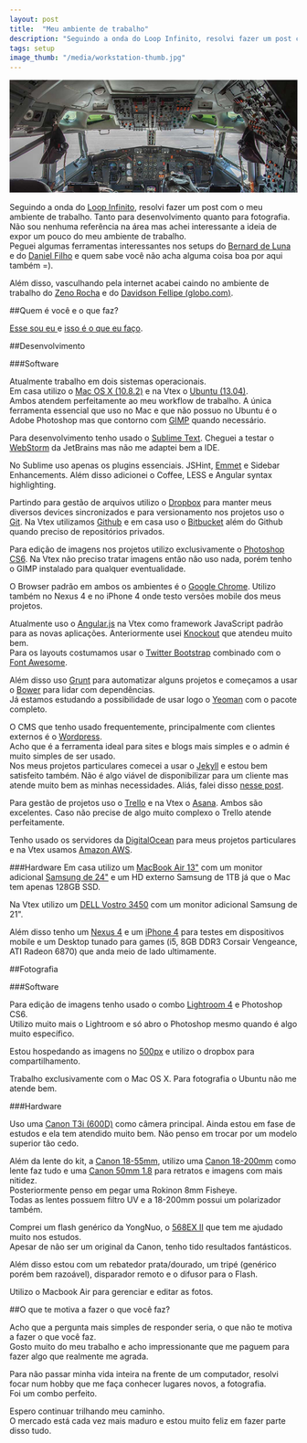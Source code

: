 ```yaml
---
layout: post
title:  "Meu ambiente de trabalho"
description: "Seguindo a onda do Loop Infinito, resolvi fazer um post com o meu ambiente de trabalho. Tanto para desenvolvimento quanto para fotografia."
tags: setup
image_thumb: "/media/workstation-thumb.jpg"
---
```


![Workstation](/media/workstation.jpg)

Seguindo a onda do [Loop Infinito](http://setup.loopinfinito.com.br/), resolvi fazer um post com o meu ambiente de trabalho. Tanto para desenvolvimento quanto para fotografia.<br />
Não sou nenhuma referência na área mas achei interessante a ideia de expor um pouco do meu ambiente de trabalho. <br />
Peguei algumas ferramentas interessantes nos setups do [Bernard de Luna](http://setup.loopinfinito.com.br/bernard-de-luna/) e do [Daniel Filho](http://setup.loopinfinito.com.br/daniel-filho/) e quem sabe você não acha alguma coisa boa por aqui também =).

<!--more-->

Além disso, vasculhando pela internet acabei caindo no ambiente de trabalho do [Zeno Rocha](http://zenorocha.com/meu-ambiente-de-trabalho-em-7-itens/) e do [Davidson Fellipe (globo.com)](http://fellipe.com/blog/meu-ambiente-de-trabalho-em-7-itens/).

##Quem é você e o que faz?

[Esse sou eu ](/about) e [isso é o que eu faço](http://www.linkedin.com/in/leandrooriente).

##Desenvolvimento

###Software

Atualmente trabalho em dois sistemas operacionais.<br /> Em casa utilizo o [Mac OS X (10.8.2)](http://www.apple.com/br/osx/) e na Vtex o [Ubuntu (13.04)](http://www.ubuntu.com/desktop).<br /> Ambos atendem perfeitamente ao meu workflow de trabalho. A única ferramenta essencial que uso no Mac e que não possuo no Ubuntu é o Adobe Photoshop mas que contorno com [GIMP](http://www.gimp.org/) quando necessário.

Para desenvolvimento tenho usado o [Sublime Text](http://www.sublimetext.com/). Cheguei a testar o [WebStorm](http://www.jetbrains.com/webstorm/) da JetBrains mas não me adaptei bem a IDE.<br />

No Sublime uso apenas os plugins essenciais.
JSHint, [Emmet](http://docs.emmet.io/) e Sidebar Enhancements. Além disso adicionei o Coffee, LESS e Angular syntax highlighting.

Partindo para gestão de arquivos utilizo o [Dropbox](http://www.dropbox.com) para manter meus diversos devices sincronizados e para versionamento nos projetos uso o [Git](http://git-scm.com/). Na Vtex utilizamos [Github](http://github.com) e em casa uso o [Bitbucket](http://bitbucket.org) além do Github quando preciso de repositórios privados.

Para edição de imagens nos projetos utilizo exclusivamente o [Photoshop CS6](http://www.adobe.com/br/products/photoshop.html). Na Vtex não preciso tratar imagens então não uso nada, porém tenho o GIMP instalado para qualquer eventualidade.

O Browser padrão em ambos os ambientes é o [Google Chrome](https://www.google.com/intl/pt-BR/chrome/browser/). Utilizo também no Nexus 4 e no iPhone 4 onde testo versões mobile dos meus projetos.

Atualmente uso o [Angular.js](http://angularjs.org) na Vtex como framework JavaScript padrão para as novas aplicações. Anteriormente usei [Knockout](http://knockoutjs.com) que atendeu muito bem. <br />
Para os layouts costumamos usar o [Twitter Bootstrap](http://twitter.github.com/bootstrap/) combinado com o [Font Awesome](http://fortawesome.github.io/Font-Awesome/).

Além disso uso [Grunt](http://gruntjs.com) para automatizar alguns projetos e começamos a usar o [Bower](https://github.com/bower/bower) para lidar com dependências. <br />
Já estamos estudando a possibilidade de usar logo o [Yeoman](http://yeoman.io) com o pacote completo.

O CMS que tenho usado frequentemente, principalmente com clientes externos é o [Wordpress](http://wordpress.org).<br />
Acho que é a ferramenta ideal para sites e blogs mais simples e o admin é muito simples de ser usado.<br />
Nos meus projetos particulares comecei a usar o [Jekyll](http://jekyllrb.com) e estou bem satisfeito também. Não é algo viável de disponibilizar para um cliente mas atende muito bem as minhas necessidades. Aliás, falei disso [nesse post](http://leandrooriente.com/novo-portfolio/).

Para gestão de projetos uso o [Trello](http://trello.com) e na Vtex o [Asana](https://app.asana.com). Ambos são excelentes. Caso não precise de algo muito complexo o Trello atende perfeitamente.

Tenho usado os servidores da [DigitalOcean](http://digitalocean.com) para meus projetos particulares e na Vtex usamos [Amazon AWS](http://aws.amazon.com/).

###Hardware
Em casa utilizo um [MacBook Air 13"](http://www.apple.com/br/macbook-air/) com um monitor adicional [Samsung de 24"](http://www.samsung.com/br/support/model/LS24EMSKUMZD) e um HD externo Samsung de 1TB já que o Mac tem apenas 128GB SSD.

Na Vtex utilizo um [DELL Vostro 3450](http://www.dell.com/br/empresa/p/vostro-3450/pd) com um monitor adicional Samsung de 21".

Além disso tenho um [Nexus 4](http://www.google.com/nexus/4/) e um [iPhone 4](http://www.apple.com/br/iphone/compare-iphones/) para testes em dispositivos mobile e um Desktop tunado para games (i5, 8GB DDR3 Corsair Vengeance, ATI Radeon 6870) que anda meio de lado ultimamente.

##Fotografia

###Software

Para edição de imagens tenho usado o combo [Lightroom 4](http://www.adobe.com/br/products/photoshop-lightroom.html) e Photoshop CS6. <br />
Utilizo muito mais o Lightroom e só abro o Photoshop mesmo quando é algo muito específico. 

Estou hospedando as imagens no [500px](http://500px.com/leandrooriente) e utilizo o dropbox para compartilhamento.

Trabalho exclusivamente com o Mac OS X. Para fotografia o Ubuntu não me atende bem.

###Hardware

Uso uma [Canon T3i (600D)](http://www.usa.canon.com/cusa/consumer/products/cameras/slr_cameras/eos_rebel_t3i_18_55mm_is_ii_kit) como câmera principal. Ainda estou em fase de estudos e ela tem atendido muito bem. Não penso em trocar por um modelo superior tão cedo.

Além da lente do kit, a [Canon 18-55mm](http://www.canon.pt/For_Home/Product_Finder/Cameras/EF_Lenses/EF-S/EF-S_18-55mm_f3.5-5.6_IS_II/), utilizo uma [Canon 18-200mm](http://www.usa.canon.com/cusa/consumer/products/cameras/ef_lens_lineup/ef_s_18_200mm_f_3_5_5_6_is) como lente faz tudo e uma [Canon 50mm 1.8](http://www.usa.canon.com/cusa/consumer/products/cameras/ef_lens_lineup/ef_50mm_f_1_8_ii) para retratos e imagens com mais nitidez. <br />
Posteriormente penso em pegar uma Rokinon 8mm Fisheye. <br />
Todas as lentes possuem filtro UV e a 18-200mm possui um polarizador também.

Comprei um flash genérico da YongNuo, o [568EX II](http://www.hkyongnuo.com/e-detail.php?ID=323) que tem me ajudado muito nos estudos.<br />
Apesar de não ser um original da Canon, tenho tido resultados fantásticos.

Além disso estou com um rebatedor prata/dourado, um tripé (genérico porém bem razoável), disparador remoto e o difusor para o Flash.

Utilizo o Macbook Air para gerenciar e editar as fotos.

##O que te motiva a fazer o que você faz?

Acho que a pergunta mais simples de responder seria, o que não te motiva a fazer o que você faz. <br />
Gosto muito do meu trabalho e acho impressionante que me paguem para fazer algo que realmente me agrada.

Para não passar minha vida inteira na frente de um computador, resolvi focar num hobby que me faça conhecer lugares novos, a fotografia. <br />
Foi um combo perfeito.

Espero continuar trilhando meu caminho.<br />
O mercado está cada vez mais maduro e estou muito feliz em fazer parte disso tudo.